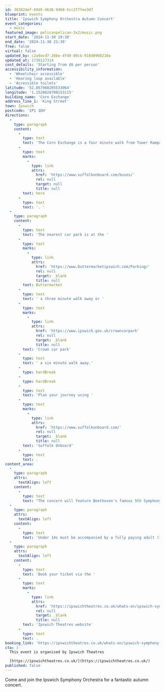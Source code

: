```yaml
---
id: 30382def-69d5-4638-9468-5cc2f7fee3d7
blueprint: events
title: 'Ipswich Symphony Orchestra Autumn Concert'
event_categories:
  - music
featured_image: pelicanpelican-3x2/music.png
start_date: '2024-11-30 19:30'
end_date: '2024-11-30 21:30'
free: false
virtual: false
updated_by: c2a9acd7-26be-4f49-89cb-918d0960210a
updated_at: 1730127314
cost_details: 'Starting from £6 per person'
accessibility_information:
  - 'Wheelchair accessible'
  - 'Hearing loop available'
  - 'Accessible toilets'
latitude: '52.057960205533064'
longitude: '1.1528628708153115'
building_name: 'Corn Exchange'
address_line_1: 'King Street'
town: Ipswich
postcode: 'IP1 1DH'
directions:
  -
    type: paragraph
    content:
      -
        type: text
        text: 'The Corn Exchange is a four minute walk from Tower Ramparts bus station in the town centre - see the latest bus timetables '
      -
        type: text
        marks:
          -
            type: link
            attrs:
              href: 'https://www.suffolkonboard.com/buses/'
              rel: null
              target: null
              title: null
        text: here
      -
        type: text
        text: '. '
  -
    type: paragraph
    content:
      -
        type: text
        text: 'The nearest car park is at the '
      -
        type: text
        marks:
          -
            type: link
            attrs:
              href: 'https://www.buttermarketipswich.com/Parking/'
              rel: null
              target: _blank
              title: null
        text: Buttermarket
      -
        type: text
        text: ' a three minute walk away or '
      -
        type: text
        marks:
          -
            type: link
            attrs:
              href: 'https://www.ipswich.gov.uk/crowncarpark'
              rel: null
              target: _blank
              title: null
        text: 'Crown car park'
      -
        type: text
        text: ' a six minute walk away.'
      -
        type: hardBreak
      -
        type: hardBreak
      -
        type: text
        text: 'Plan your journey using '
      -
        type: text
        marks:
          -
            type: link
            attrs:
              href: 'https://www.suffolkonboard.com/'
              rel: null
              target: _blank
              title: null
        text: 'Suffolk Onboard'
      -
        type: text
        text: .
content_area:
  -
    type: paragraph
    attrs:
      textAlign: left
    content:
      -
        type: text
        text: "The concern will feature Beethoven's famous 5th Symphony and Dvorak's iconic cello concerto. We are delighted to welcome soloist, Adrian Brendel."
  -
    type: paragraph
    attrs:
      textAlign: left
    content:
      -
        type: text
        text: 'Under 14s must be accompanied by a fully paying adult (18+).'
  -
    type: paragraph
    attrs:
      textAlign: left
    content:
      -
        type: text
        text: 'Book your ticket via the '
      -
        type: text
        marks:
          -
            type: link
            attrs:
              href: 'https://ipswichtheatres.co.uk/whats-on/ipswich-symphony-orchestra-autumn-concert/'
              rel: null
              target: _blank
              title: null
        text: 'Ipswich Theatres website'
      -
        type: text
        text: .
booking_link: 'https://ipswichtheatres.co.uk/whats-on/ipswich-symphony-orchestra-autumn-concert/'
cta: |-
  This event is organised by Ipswich Theatres

  [https://ipswichtheatres.co.uk/](https://ipswichtheatres.co.uk/)
published: false
---
```

Come and join the Ipswich Symphony Orchestra for a fantastic autumn concert.